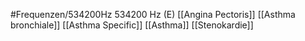#Frequenzen/534200Hz
534200 Hz (E)
[[Angina Pectoris]]
[[Asthma bronchiale]]
[[Asthma Specific]]
[[Asthma]]
[[Stenokardie]]